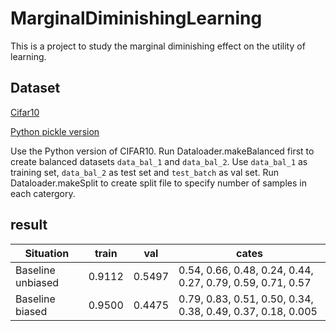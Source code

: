 # MarginalDiminishingLearning

This is a project to study the marginal diminishing effect on the utility of learning.

## Dataset

[Cifar10](http://www.cs.toronto.edu/~kriz/cifar.html)

[Python pickle version](http://www.cs.toronto.edu/~kriz/cifar-10-python.tar.gz)

Use the Python version of CIFAR10.
Run Dataloader.makeBalanced first to create balanced datasets `data_bal_1` and `data_bal_2`.
Use `data_bal_1` as training set, `data_bal_2` as test set and `test_batch` as val set.
Run Dataloader.makeSplit to create split file to specify number of samples in each catergory.

## result

| Situation | train | val | cates |
| ---- | ---- | ---- | --- |
| Baseline unbiased | 0.9112 | 0.5497 | 0.54, 0.66, 0.48, 0.24, 0.44, 0.27, 0.79, 0.59, 0.71, 0.57 |
| Baseline biased | 0.9500 | 0.4475 | 0.79, 0.83, 0.51, 0.50, 0.34, 0.38, 0.49, 0.37, 0.18, 0.005|
